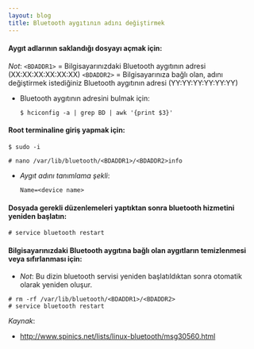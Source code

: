 ```yaml
---
layout: blog
title: Bluetooth aygıtının adını değiştirmek
---
```

#### Aygıt adlarının saklandığı dosyayı açmak için:

_Not_: `<BDADDR1>` = Bilgisayarınızdaki Bluetooth aygıtının adresi (XX:XX:XX:XX:XX:XX)
       `<BDADDR2>` = Bilgisayarınıza bağlı olan, adını değiştirmek istediğiniz
                     Bluetooth aygıtının adresi (YY:YY:YY:YY:YY:YY)
 
  * Bluetooth aygıtının adresini bulmak için: 
 
    ```console
    $ hciconfig -a | grep BD | awk '{print $3}'
    ```
#### Root terminaline giriş yapmak için:

```console
$ sudo -i
```

```console
# nano /var/lib/bluetooth/<BDADDR1>/<BDADDR2>info
```

  * _Aygıt adını tanımlama şekli_:

    `Name=<device name>`

#### Dosyada gerekli düzenlemeleri yaptıktan sonra bluetooth hizmetini yeniden başlatın:
```console
# service bluetooth restart
```

#### Bilgisayarınızdaki Bluetooth aygıtına bağlı olan aygıtların temizlenmesi veya sıfırlanması için:

  * _Not_: Bu dizin bluetooth servisi yeniden başlatıldıktan sonra otomatik olarak yeniden oluşur.

```console
# rm -rf /var/lib/bluetooth/<BDADDR1>/<BDADDR2>
# service bluetooth restart
```

_Kaynak_:

 * http://www.spinics.net/lists/linux-bluetooth/msg30560.html
